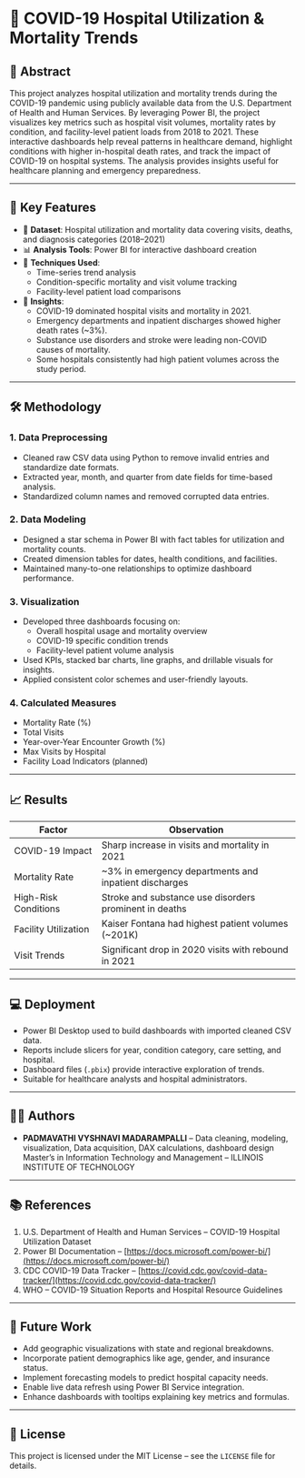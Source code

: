 # 🦠 COVID-19 Hospital Utilization & Mortality Trends

## 🧾 Abstract
This project analyzes hospital utilization and mortality trends during the COVID-19 pandemic using publicly available data from the U.S. Department of Health and Human Services. By leveraging Power BI, the project visualizes key metrics such as hospital visit volumes, mortality rates by condition, and facility-level patient loads from 2018 to 2021. These interactive dashboards help reveal patterns in healthcare demand, highlight conditions with higher in-hospital death rates, and track the impact of COVID-19 on hospital systems. The analysis provides insights useful for healthcare planning and emergency preparedness.

---

## 🚀 Key Features

- 📁 **Dataset**: Hospital utilization and mortality data covering visits, deaths, and diagnosis categories (2018–2021)
- 📊 **Analysis Tools**: Power BI for interactive dashboard creation
- 🎯 **Techniques Used**:
  - Time-series trend analysis
  - Condition-specific mortality and visit volume tracking
  - Facility-level patient load comparisons
- 🧠 **Insights**:
  - COVID-19 dominated hospital visits and mortality in 2021.
  - Emergency departments and inpatient discharges showed higher death rates (~3%).
  - Substance use disorders and stroke were leading non-COVID causes of mortality.
  - Some hospitals consistently had high patient volumes across the study period.

---

## 🛠️ Methodology

### 1. Data Preprocessing
- Cleaned raw CSV data using Python to remove invalid entries and standardize date formats.
- Extracted year, month, and quarter from date fields for time-based analysis.
- Standardized column names and removed corrupted data entries.

### 2. Data Modeling
- Designed a star schema in Power BI with fact tables for utilization and mortality counts.
- Created dimension tables for dates, health conditions, and facilities.
- Maintained many-to-one relationships to optimize dashboard performance.

### 3. Visualization
- Developed three dashboards focusing on:
  - Overall hospital usage and mortality overview
  - COVID-19 specific condition trends
  - Facility-level patient volume analysis
- Used KPIs, stacked bar charts, line graphs, and drillable visuals for insights.
- Applied consistent color schemes and user-friendly layouts.

### 4. Calculated Measures
- Mortality Rate (%)
- Total Visits
- Year-over-Year Encounter Growth (%)
- Max Visits by Hospital
- Facility Load Indicators (planned)

---

## 📈 Results

| Factor                       | Observation                                          |
|------------------------------|----------------------------------------------------|
| COVID-19 Impact              | Sharp increase in visits and mortality in 2021     |
| Mortality Rate               | ~3% in emergency departments and inpatient discharges |
| High-Risk Conditions         | Stroke and substance use disorders prominent in deaths |
| Facility Utilization         | Kaiser Fontana had highest patient volumes (~201K)  |
| Visit Trends                | Significant drop in 2020 visits with rebound in 2021 |

---

## 💻 Deployment

- Power BI Desktop used to build dashboards with imported cleaned CSV data.
- Reports include slicers for year, condition category, care setting, and hospital.
- Dashboard files (`.pbix`) provide interactive exploration of trends.
- Suitable for healthcare analysts and hospital administrators.

---

## 👨‍💻 Authors

- **PADMAVATHI VYSHNAVI MADARAMPALLI** – Data cleaning, modeling, visualization, Data acquisition, DAX calculations, dashboard design  
Master’s in Information Technology and Management – ILLINOIS INSTITUTE OF TECHNOLOGY

---

## 📚 References

1. U.S. Department of Health and Human Services – COVID-19 Hospital Utilization Dataset  
2. Power BI Documentation – [https://docs.microsoft.com/power-bi/](https://docs.microsoft.com/power-bi/)  
3. CDC COVID-19 Data Tracker – [https://covid.cdc.gov/covid-data-tracker/](https://covid.cdc.gov/covid-data-tracker/)  
4. WHO – COVID-19 Situation Reports and Hospital Resource Guidelines  

---

## 🔮 Future Work

- Add geographic visualizations with state and regional breakdowns.  
- Incorporate patient demographics like age, gender, and insurance status.  
- Implement forecasting models to predict hospital capacity needs.  
- Enable live data refresh using Power BI Service integration.  
- Enhance dashboards with tooltips explaining key metrics and formulas.  

---

## 📄 License

This project is licensed under the MIT License – see the `LICENSE` file for details.

